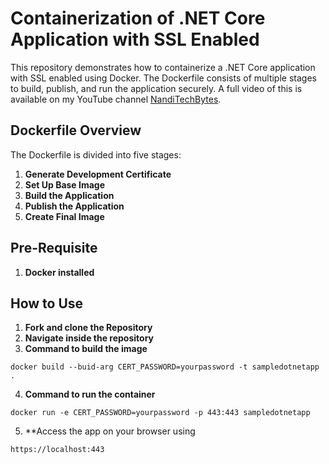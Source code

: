 # Containerization of .NET Core Application with SSL Enabled

This repository demonstrates how to containerize a .NET Core application with SSL enabled using Docker. The Dockerfile consists of multiple stages to build, publish, and run the application securely. A full video of this is available on my YouTube channel [NandiTechBytes](https://youtube.com/@nanditechbytes?si=VAYw-lOAddK1vyB-).


## Dockerfile Overview

The Dockerfile is divided into five stages:

1. **Generate Development Certificate**
2. **Set Up Base Image**
3. **Build the Application**
4. **Publish the Application**
5. **Create Final Image**

## Pre-Requisite
1. **Docker installed**

## How to Use

1. **Fork and clone the Repository**
2. **Navigate inside the repository**
3. **Command to build the image**
```
docker build --buid-arg CERT_PASSWORD=yourpassword -t sampledotnetapp .
```
4. **Command to run the container**
```
docker run -e CERT_PASSWORD=yourpassword -p 443:443 sampledotnetapp
```
5. **Access the app on your browser using
```
https://localhost:443
```